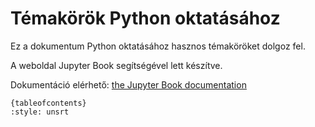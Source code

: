 # Témakörök Python oktatásához

Ez a dokumentum Python oktatásához hasznos témaköröket dolgoz fel.


A weboldal Jupyter Book segítségével lett készítve. 

Dokumentáció elérhető: [the Jupyter Book documentation](https://jupyterbook.org) 



```
{tableofcontents}
:style: unsrt
```
